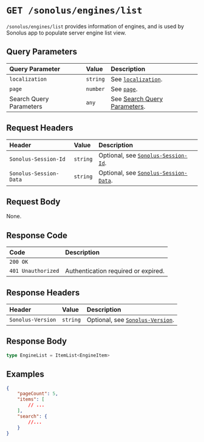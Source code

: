 # `GET /sonolus/engines/list`

`/sonolus/engines/list` provides information of engines, and is used by Sonolus app to populate server engine list view.

## Query Parameters

| Query Parameter         | Value    | Description                                                                    |
| :---------------------- | :------- | :----------------------------------------------------------------------------- |
| `localization`          | `string` | See [`localization`](../query-parameters/localization.md).                     |
| `page`                  | `number` | See [`page`](../query-parameters/page.md).                                     |
| Search Query Parameters | `any`    | See [Search Query Parameters](../query-parameters/search-query-parameters.md). |

## Request Headers

| Header                 | Value    | Description                                                                 |
| :--------------------- | :------- | :-------------------------------------------------------------------------- |
| `Sonolus-Session-Id`   | `string` | Optional, see [`Sonolus-Session-Id`](../headers/sonolus-session-id.md).     |
| `Sonolus-Session-Data` | `string` | Optional, see [`Sonolus-Session-Data`](../headers/sonolus-session-data.md). |

## Request Body

None.

## Response Code

| Code               | Description                         |
| :----------------- | :---------------------------------- |
| `200 OK`           |                                     |
| `401 Unauthorized` | Authentication required or expired. |

## Response Headers

| Header            | Value    | Description                                                       |
| :---------------- | :------- | :---------------------------------------------------------------- |
| `Sonolus-Version` | `string` | Optional, see [`Sonolus-Version`](../headers/sonolus-version.md). |

## Response Body

```ts
type EngineList = ItemList<EngineItem>
```

## Examples

```json
{
    "pageCount": 5,
    "items": [
        // ...
    ],
    "search": {
        //...
    }
}
```
